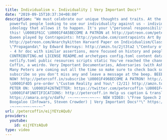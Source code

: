 ```yaml
---
title: Individualism v. Individuality | Very Important Docs¹⁰
date: "2019-09-15T10:37:34+08:00"
description: "We must celebrate our unique thoughts and traits. At the same time,
  powerful people looking to use our individuality against us - individualism is the
  ideology that allows it to happen. It's your \"personal responsibility\" to watch
  this! \U0001F61C \U0001F4A5BECOME A PATRON at http://patreon.com/petercoffin Borg
  Queen played by Contrapoints: http://youtube.com/contrapoints Art By Anarchy Kitten:
  http://patreon.com/Anarchykitten Harvard Paper on Individualism/Class: https://hbr.org/2017/05/research-how-you-feel-about-individualism-is-influenced-by-your-social-class
  \"Propaganda\" by Edward Bernays: http://amzn.to/2jt3ta2 \"Century of The Self\"
  - 4 hr doc with similar assertions, more focused on history and people https://www.youtube.com/watch?v=eJ3RzGoQC4s
  CONTRIBUTING.md LICENSE README.md archetypes config.toml content data i18n layouts
  netlify.toml public resources scripts static You've reached the channel of Peter
  Coffin, a weirdo. Very Important Documentaries, Adversaries (with Ashleigh!) and
  Many Peters are coming out all the time so make sure to check back soon. Please
  subscribe so you don't miss any and leave a message at the beep. BEEEEEEEEEP. \U0001F4FASubscribe
  NOW! http://petercoff.in/subscribe \U0001F496BECOME A PATRON! http://patreon.com/petercoffin
  \U0001F4D5 pre-order \"Custom Reality and You\" (2/21) http://amzn.to/2FEsqJR FOLLOW
  PETER ON: \U0001F426TWITTER: https://twitter.com/petercoffin \U0001F4F0MEDIUM: https://medium.com/@petercoffin
  \U0001F4F1NOTIFICATIONS: http://petercoff.in Help us caption & translate this video!
  https://amara.org/v/daFh/ -~-~~-~~~-~~-~- NEW VIDEO: \"Free Speech 2: Censorship
  Boogaloo (Infowars, Steven Crowder) | Very Important Docs²³\" https://www.youtube.com/watch?v=SlFdykutQ0g&list=PL9oHQnEByWyXObkJN9YYQS9hxBjpN8RLG
  -~-~~-~~~-~~-~-"
url: /petercoffin/eijYEYzAQu0/
providers:
  youtube:
    id: eijYEYzAQu0
type: video
---
```

